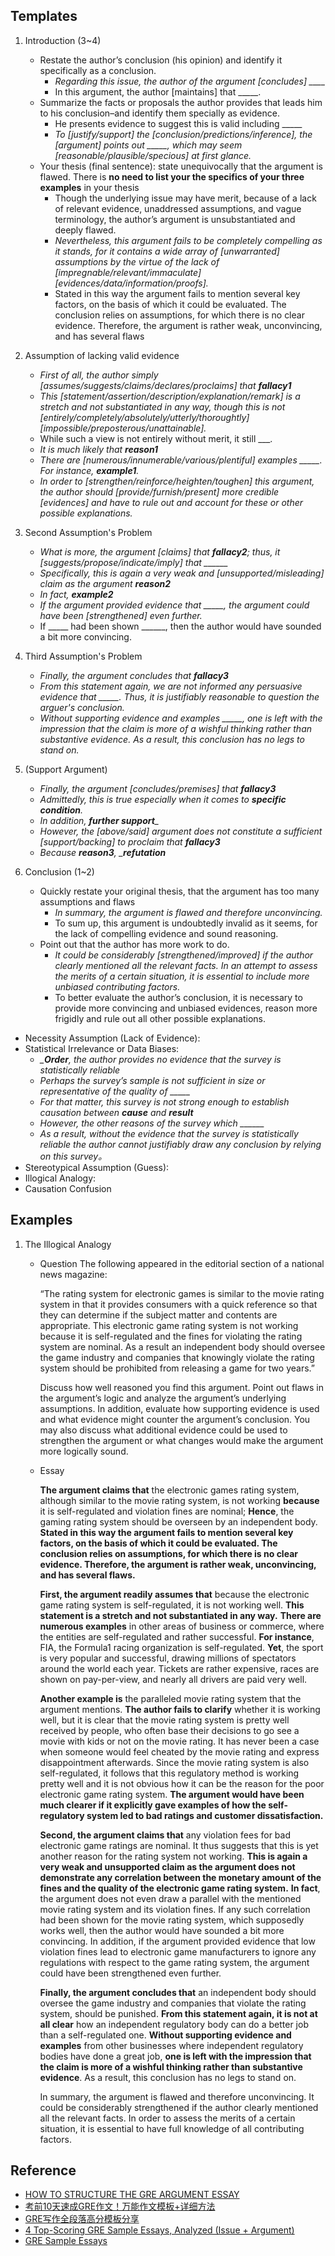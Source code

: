 ## Templates
1. Introduction (3~4)
	- Restate the author’s conclusion (his opinion) and identify it specifically as a conclusion.
		- *Regarding this issue, the author of the argument [concludes] ____*
		- In this argument, the author [maintains] that _____.
	- Summarize the facts or proposals the author provides that leads him to his conclusion–and identify them specially as evidence.
		- He presents evidence to suggest this is valid including _____
		- *To [justify/support] the [conclusion/predictions/inference], the [argument] points out _____, which may seem [reasonable/plausible/specious] at first glance.*
	- Your thesis (final sentence): state unequivocally that the argument is flawed. There is **no need to list your the specifics of your three examples** in your thesis
		- Though the underlying issue may have merit, because of a lack of relevant evidence, unaddressed assumptions, and vague terminology, the author’s argument is unsubstantiated and deeply flawed.
		- *Nevertheless, this argument fails to be completely compelling as it stands, for it contains a wide array of [unwarranted] assumptions by the virtue of the lack of [impregnable/relevant/immaculate] [evidences/data/information/proofs].*
		- Stated in this way the argument fails to mention several key factors, on the basis of which it could be evaluated. The conclusion relies on assumptions, for which there is no clear evidence. Therefore, the argument is rather weak, unconvincing, and has several flaws
	
2. Assumption of lacking valid evidence
	- *First of all, the author simply [assumes/suggests/claims/declares/proclaims] that ___fallacy1___*
	- *This [statement/assertion/description/explanation/remark] is a stretch and not substantiated in any way, though this is not [entirely/completely/absolutely/utterly/thoroughtly] [impossible/preposterous/unattainable].*
	- While such a view is not entirely without merit, it still ___.
	- *It is much likely that ___reason1___*
	- *There are [numerous/innumerable/various/plentiful] examples _____. For instance, ___example1___.*
	- *In order to [strengthen/reinforce/heighten/toughen] this argument, the author should [provide/furnish/present] more credible [evidences] and have to rule out and account for these or other possible explanations.*

3. Second Assumption's Problem
	- *What is more, the argument [claims] that ___fallacy2___; thus, it [suggests/propose/indicate/imply] that ______*
	- *Specifically, this is again a very weak and [unsupported/misleading] claim as the argument ___reason2___*
	- *In fact, ___example2___*
	- *If the argument provided evidence that _____, the argument could have been [strengthened] even further.*
	- If _____ had been shown ______, then the author would have sounded a bit more convincing.

4. Third Assumption's Problem 
	- *Finally, the argument concludes that ___fallacy3___*
	- *From this statement again, we are not informed any persuasive evidence that _____. Thus, it is justifiably reasonable to question the arguer's conclusion.*
	- *Without supporting evidence and examples _____, one is left with the impression that the claim is more of a wishful thinking rather than substantive evidence. As a result, this conclusion has no legs to stand on.*

4. (Support Argument)
	- *Finally, the argument [concludes/premises] that ___fallacy3___*
	- *Admittedly, this is true especially when it comes to ____specific condition____.*
	- *In addition, _____further support______*
	- *However, the [above/said] argument does not constitute a sufficient [support/backing] to proclaim that ___fallacy3___*
	- *Because ___reason3___, ____refutation___*

5. Conclusion (1~2)
	- Quickly restate your original thesis, that the argument has too many assumptions and flaws
		- *In summary, the argument is flawed and therefore unconvincing.*
		- To sum up, this argument is undoubtedly invalid as it seems, for the lack of compelling evidence and sound reasoning.
	- Point out that the author has more work to do.
		- *It could be considerably [strengthened/improved] if the author clearly mentioned all the relevant facts. In an attempt to assess the merits of a certain situation, it is essential to include more unbiased contributing factors.*
		- To better evaluate the author’s conclusion, it is necessary to provide more convincing and unbiased evidences, reason more frigidly and rule out all other possible explanations.

- Necessity Assumption (Lack of Evidence):
- Statistical Irrelevance or Data Biases:
	- *____Order___, the author provides no evidence that the survey is statistically reliable*
	- *Perhaps the survey’s sample is not sufficient in size or representative of the quality of _____*
	- *For that matter, this survey is not strong enough to establish causation between ___cause___ and ___result___*
	- *However, the other reasons of the survey which  ______*
	- *As a result, without the evidence that the survey is statistically reliable the author cannot justifiably draw any conclusion by relying on this survey。*
- Stereotypical Assumption (Guess):
- Illogical Analogy: 
- Causation Confusion

## Examples

1. The Illogical Analogy
	- Question
		The following appeared in the editorial section of a national news magazine:

		“The rating system for electronic games is similar to the movie rating system in that it provides consumers with a quick reference so that they can determine if the subject matter and contents are appropriate. This electronic game rating system is not working because it is self-regulated and the fines for violating the rating system are nominal. As a result an independent body should oversee the game industry and companies that knowingly violate the rating system should be prohibited from releasing a game for two years.”

		Discuss how well reasoned you find this argument. Point out flaws in the argument’s logic and analyze the argument’s underlying assumptions. In addition, evaluate how supporting evidence is used and what evidence might counter the argument’s conclusion. You may also discuss what additional evidence could be used to strengthen the argument or what changes would make the argument more logically sound.

	- Essay

		__The argument claims that__ the electronic games rating system, although similar to the movie rating system, is not working __because__ it is self-regulated and violation fines are nominal; __Hence__, the gaming rating system should be overseen by an independent body. __Stated in this way the argument fails to mention several key factors, on the basis of which it could be evaluated. The conclusion relies on assumptions, for which there is no clear evidence. Therefore, the argument is rather weak, unconvincing, and has several flaws.__

		__First, the argument readily assumes that__ because the electronic game rating system is self-regulated, it is not working well. __This statement is a stretch and not substantiated in any way.__ __There are numerous examples__ in other areas of business or commerce, where the entities are self-regulated and rather successful. __For instance__, FIA, the Formula1 racing organization is self-regulated. __Yet__, the sport is very popular and successful, drawing millions of spectators around the world each year. Tickets are rather expensive, races are shown on pay-per-view, and nearly all drivers are paid very well.

		__Another example is__ the paralleled movie rating system that the argument mentions. __The author fails to clarify__ whether it is working well, but it is clear that the movie rating system is pretty well received by people, who often base their decisions to go see a movie with kids or not on the movie rating. It has never been a case when someone would feel cheated by the movie rating and express disappointment afterwards. Since the movie rating system is also self-regulated, it follows that this regulatory method is working pretty well and it is not obvious how it can be the reason for the poor electronic game rating system. **The argument would have been much clearer if it explicitly gave examples of how the self-regulatory system led to bad ratings and customer dissatisfaction.**

		__Second, the argument claims that__ any violation fees for bad electronic game ratings are nominal. It thus suggests that this is yet another reason for the rating system not working. __This is again a very weak and unsupported claim as the argument does not demonstrate any correlation between the monetary amount of the fines and the quality of the electronic game rating system.__ __In fact__, the argument does not even draw a parallel with the mentioned movie rating system and its violation fines. If any such correlation had been shown for the movie rating system, which supposedly works well, then the author would have sounded a bit more convincing. In addition, if the argument provided evidence that low violation fines lead to electronic game manufacturers to ignore any regulations with respect to the game rating system, the argument could have been strengthened even further.

		__Finally, the argument concludes that__ an independent body should oversee the game industry and companies that violate the rating system, should be punished. __From this statement again, it is not at all clear__ how an independent regulatory body can do a better job than a self-regulated one. __Without supporting evidence and examples__ from other businesses where independent regulatory bodies have done a great job, __one is left with the impression that the claim is more of a wishful thinking rather than substantive evidence__. As a result, this conclusion has no legs to stand on.

		In summary, the argument is flawed and therefore unconvincing. It could be considerably strengthened if the author clearly mentioned all the relevant facts. In order to assess the merits of a certain situation, it is essential to have full knowledge of all contributing factors.

## Reference
- [HOW TO STRUCTURE THE GRE ARGUMENT ESSAY](https://www.kaptest.com/study/gre/how-to-structure-the-gre-argument-essay/)
- [考前10天速成GRE作文！万能作文模板+详细方法](https://zhuanlan.zhihu.com/p/44469363)
- [GRE写作全段落高分模板分享](https://gre.zhan.com/zuowen58127.html)
- [4 Top-Scoring GRE Sample Essays, Analyzed (Issue + Argument)](https://www.prepscholar.com/gre/blog/gre-essay-sample-issue-argument/#greissueessaysample1)
- [GRE Sample Essays](http://www.greguide.com/gre-sample-essays.html)
